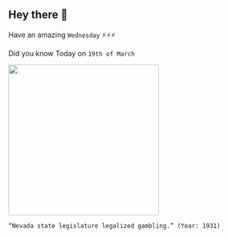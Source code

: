 ## Hey there 👋
Have an amazing `Wednesday` ⚡⚡⚡

Did you know Today on `19th of March`
 
 [<img src="https://www.gannett-cdn.com/-mm-/1bfbef37d47cc5b737ccfea9631c470adc9338f7/c=0-0-4855-3651/local/-/media/2016/03/18/RenoGroup/RGJ/635939161151470126-Nevada-State-Journal-Fri-Mar-20-1931-.jpg?quality=50&width=640" width="300" />](https://www.history.com/this-day-in-history/nevada-legalizes-gambling#:~:text=In%20March%201931%2C%20Nevada's%20state,later%20in%20the%20year%2C%20divorce.) 
 ```
“Nevada state legislature legalized gambling.” (Year: 1931)
```
